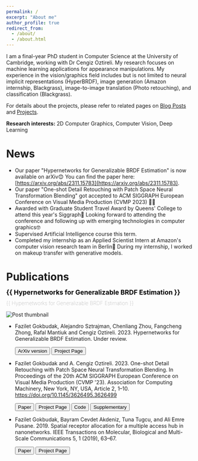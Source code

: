 ```yaml
---
permalink: /
excerpt: "About me"
author_profile: true
redirect_from: 
  - /about/
  - /about.html
---
```


I am a final-year PhD student in Computer Science at the University of Cambridge, working with Dr Cengiz Oztireli. My research focuses on machine learning applications for appearance manipulations. My experience in the vision/graphics field includes but is not limited to neural implicit representations (HyperBRDF), image generation (Amazon internship, Blackgrass), image-to-image translation (Photo retouching), and classification (Blackgrass).

For details about the projects, please refer to related pages on [Blog Posts](https://faziletgokbudak.github.io/year-archive/) and [Projects](https://faziletgokbudak.github.io/projects/).

**Research interests:** 2D Computer Graphics, Computer Vision, Deep Learning

# News
* Our paper "Hypernetworks for Generalizable BRDF Estimation" is now available on arXiv😊 You can find the paper here: [https://arxiv.org/abs/2311.15783](https://arxiv.org/abs/2311.15783).
* Our paper "One-shot Detail Retouching with Patch Space Neural Transformation Blending" got accepted to ACM SIGGRAPH European Conference on Visual Media Production (CVMP 2023) 🎉😊
* Awarded with Graduate Student Travel Award by Queens' College to attend this year's Siggraph🎉 Looking forward to attending the conference and following up with emerging technologies in computer graphics🤓
* Supervised Artificial Intelligence course this term.
* Completed my internship as an Applied Scientist Intern at Amazon's computer vision research team in Berlin🥳 During my internship, I worked on makeup transfer with generative models.


# Publications

<div class="flex-container">
  <div style="flex-basis: 70%">
  <p style="color:black;font-weight: bold;font-size:1.25em;margin-top:-0.3em">{{ Hypernetworks for Generalizable BRDF Estimation }}</p>
  <p style="color:gray; font-size:1em; font-weight: lighter;margin-top:-0.5em">{{ Hypernetworks for Generalizable BRDF Estimation }}</p>
  </div>
  <div style="flex-basis: 30%">
    <img src="{{ post.teaser | relative_url }}" alt="Post thumbnail">
  </div>
</div> 

* Fazilet Gokbudak, Alejandro Sztrajman, Chenliang Zhou, Fangcheng Zhong, Rafal Mantiuk and Cengiz Oztireli. 2023. Hypernetworks for Generalizable BRDF Estimation. Under review.
  
  <button type="button" onclick="location.href = 'https://arxiv.org/abs/2311.15783';">ArXiv version</button>
  <button type="button" onclick="location.href = 'https://faziletgokbudak.github.io/hyper-page/';">Project Page</button>
  
* Fazilet Gokbudak and A. Cengiz Oztireli. 2023. One-shot Detail Retouching with Patch Space Neural Transformation Blending. In Proceedings of the 20th ACM SIGGRAPH European Conference on Visual Media Production (CVMP '23). Association for Computing Machinery, New York, NY, USA, Article 2, 1–10. https://doi.org/10.1145/3626495.3626499
  
  <button type="button" onclick="location.href = 'https://dl.acm.org/doi/pdf/10.1145/3626495.3626499';">Paper</button>
  <button type="button" onclick="location.href = 'https://faziletgokbudak.github.io/one-shot/';">Project Page</button>
  <button type="button" onclick="location.href = 'https://github.com/faziletgokbudak/One-shot-Photo-Retouching';">Code</button>
  <button type="button" onclick="location.href = 'https://dl.acm.org/doi/abs/10.1145/3626495.3626499?file=Supp.zip';">Supplementary</button>

* Fazilet Gokbudak, Bayram Cevdet Akdeniz, Tuna Tugcu, and Ali Emre Pusane. 2019. Spatial receptor allocation for a multiple access hub in nanonetworks. IEEE Transactions on Molecular, Biological and Multi-Scale Communications 5, 1 (2019), 63–67.

  <button type="button" onclick="location.href = 'https://faziletgokbudak.github.io/publications/SpatialReceptorAllocation.pdf';">Paper</button>
  <button type="button" onclick="location.href = 'https://faziletgokbudak.github.io/projects/mol-comm/';">Project Page</button>

